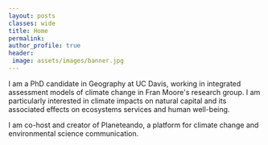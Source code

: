 ```yaml
---
layout: posts
classes: wide
title: Home
permalink: 
author_profile: true
header:
 image: assets/images/banner.jpg
---
```


I am a PhD candidate in Geography at UC Davis, working in integrated assessment models of climate change in Fran Moore's research group. I am particularly interested in climate impacts on natural capital and its associated effects on ecosystems services and human well-being.
 

I am co-host and creator of Planeteando, a platform for climate change and environmental science communication.